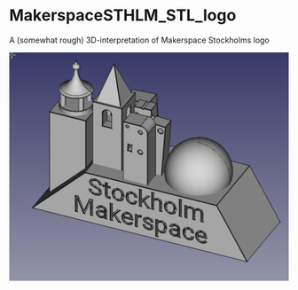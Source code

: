 # MakerspaceSTHLM_STL_logo
A (somewhat rough) 3D-interpretation of Makerspace Stockholms logo

![The model as rendered by FreeCAD](render.png)
